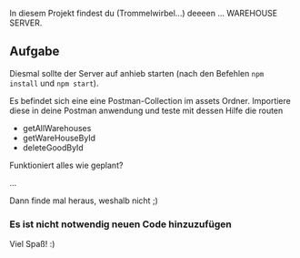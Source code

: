 In diesem Projekt findest du (Trommelwirbel...) deeeen ... WAREHOUSE SERVER.


## Aufgabe

Diesmal sollte der Server auf anhieb starten (nach den Befehlen `npm install` und `npm start`).

Es befindet sich eine eine Postman-Collection im assets Ordner.
Importiere diese in deine Postman anwendung und teste mit dessen Hilfe die routen
- getAllWarehouses
- getWareHouseById
- deleteGoodById


Funktioniert alles wie geplant?

...

Dann finde mal heraus, weshalb nicht ;)


### Es ist nicht notwendig **neuen** Code hinzuzufügen



Viel Spaß! :)


